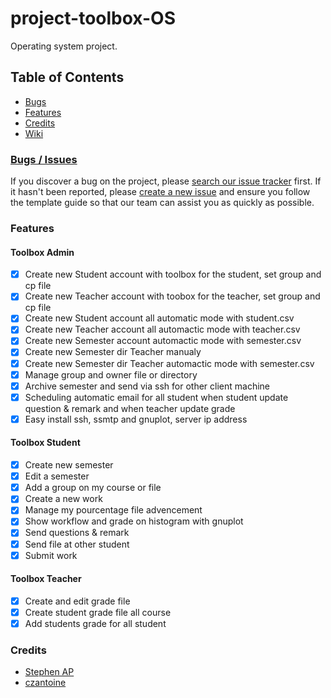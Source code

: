 # project-toolbox-OS

Operating system project.

## Table of Contents

- [Bugs](#bugs--issues)
- [Features](#features)
- [Credits](#credits)
- [Wiki](https://github.com/czantoine/project-toolbox-OS/wiki)

### [Bugs / Issues](https://github.com/czantoine/project-toolbox-OS/issues)
If you discover a bug on the project, please [search our issue tracker](https://github.com/czantoine/project-toolbox-OS/issues) first. If it hasn't been reported, please [create a new issue](https://github.com/czantoine/c-anne/project-toolbox-OS/new) and ensure you follow the template guide so that our team can assist you as quickly as possible.

### Features
 
#### Toolbox Admin

- [x] Create new Student account with toolbox for the student, set group and cp file
- [x] Create new Teacher account with toobox for the teacher, set group and cp file 
- [x] Create new Student account all automatic mode with student.csv
- [x] Create new Teacher account all automactic mode with teacher.csv
- [x] Create new Semester account automactic mode with semester.csv
- [x] Create new Semester dir Teacher manualy
- [x] Create new Semester dir Teacher  automactic mode with semester.csv
- [x] Manage group and owner file or directory
- [x] Archive semester and send via ssh for other client machine
- [x] Scheduling automatic email for all student when student update question & remark and when teacher update grade
- [x] Easy install ssh, ssmtp and gnuplot, server ip address

#### Toolbox Student 

- [x] Create new semester
- [x] Edit a semester
- [x] Add a group on my course or file
- [x] Create a new work
- [x] Manage my pourcentage file advencement
- [x] Show workflow and grade on histogram with gnuplot
- [x] Send questions & remark
- [x] Send file at other student
- [x] Submit work

#### Toolbox Teacher

- [x] Create and edit grade file 
- [x] Create student grade file all course 
- [x] Add students grade for all student

### Credits
- [Stephen AP](https://github.com/EverAged)
- [czantoine](https://github.com/czantoine)
